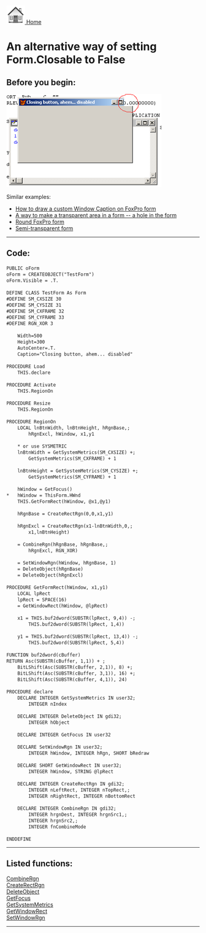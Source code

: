 [<img src="../images/home.png"> Home ](https://github.com/VFPX/Win32API)  

# An alternative way of setting Form.Closable to False

## Before you begin:
![](../images/closable.png)  

Similar examples:  
* [How to draw a custom Window Caption on FoxPro form](sample_499.md)  
* [A way to make a transparent area in a form -- a hole in the form](sample_126.md)  
* [Round FoxPro form](sample_143.md)  
* [Semi-transparent form](sample_453.md)  
  
***  


## Code:
```foxpro  
PUBLIC oForm
oForm = CREATEOBJECT("TestForm")
oForm.Visible = .T.

DEFINE CLASS TestForm As Form
#DEFINE SM_CXSIZE 30
#DEFINE SM_CYSIZE 31
#DEFINE SM_CXFRAME 32
#DEFINE SM_CYFRAME 33
#DEFINE RGN_XOR 3

	Width=500
	Height=300
	AutoCenter=.T.
	Caption="Closing button, ahem... disabled"

PROCEDURE Load
	THIS.declare

PROCEDURE Activate
	THIS.RegionOn

PROCEDURE Resize
	THIS.RegionOn

PROCEDURE RegionOn
	LOCAL lnBtnWidth, lnBtnHeight, hRgnBase,;
		hRgnExcl, hWindow, x1,y1

	* or use SYSMETRIC
	lnBtnWidth = GetSystemMetrics(SM_CXSIZE) +;
		GetSystemMetrics(SM_CXFRAME) + 1

	lnBtnHeight = GetSystemMetrics(SM_CYSIZE) +;
		GetSystemMetrics(SM_CYFRAME) + 1

	hWindow = GetFocus()
*	hWindow = ThisForm.HWnd
	THIS.GetFormRect(hWindow, @x1,@y1)

	hRgnBase = CreateRectRgn(0,0,x1,y1)

	hRgnExcl = CreateRectRgn(x1-lnBtnWidth,0,;
		x1,lnBtnHeight)

	= CombineRgn(hRgnBase, hRgnBase,;
		hRgnExcl, RGN_XOR)

	= SetWindowRgn(hWindow, hRgnBase, 1)
	= DeleteObject(hRgnBase)
	= DeleteObject(hRgnExcl)

PROCEDURE GetFormRect(hWindow, x1,y1)
	LOCAL lpRect
	lpRect = SPACE(16)
	= GetWindowRect(hWindow, @lpRect)

	x1 = THIS.buf2dword(SUBSTR(lpRect, 9,4)) -;
		THIS.buf2dword(SUBSTR(lpRect, 1,4))

	y1 = THIS.buf2dword(SUBSTR(lpRect, 13,4)) -;
		THIS.buf2dword(SUBSTR(lpRect, 5,4))

FUNCTION buf2dword(cBuffer)
RETURN Asc(SUBSTR(cBuffer, 1,1)) + ;
	BitLShift(Asc(SUBSTR(cBuffer, 2,1)), 8) +;
	BitLShift(Asc(SUBSTR(cBuffer, 3,1)), 16) +;
	BitLShift(Asc(SUBSTR(cBuffer, 4,1)), 24)

PROCEDURE declare
	DECLARE INTEGER GetSystemMetrics IN user32;
		INTEGER nIndex

	DECLARE INTEGER DeleteObject IN gdi32;
		INTEGER hObject

	DECLARE INTEGER GetFocus IN user32

	DECLARE SetWindowRgn IN user32;
		INTEGER hWindow, INTEGER hRgn, SHORT bRedraw

	DECLARE SHORT GetWindowRect IN user32;
		INTEGER hWindow, STRING @lpRect

	DECLARE INTEGER CreateRectRgn IN gdi32;
		INTEGER nLeftRect, INTEGER nTopRect,;
		INTEGER nRightRect, INTEGER nBottomRect

	DECLARE INTEGER CombineRgn IN gdi32;
		INTEGER hrgnDest, INTEGER hrgnSrc1,;
		INTEGER hrgnSrc2,;
		INTEGER fnCombineMode

ENDDEFINE  
```  
***  


## Listed functions:
[CombineRgn](../libraries/gdi32/CombineRgn.md)  
[CreateRectRgn](../libraries/gdi32/CreateRectRgn.md)  
[DeleteObject](../libraries/gdi32/DeleteObject.md)  
[GetFocus](../libraries/user32/GetFocus.md)  
[GetSystemMetrics](../libraries/user32/GetSystemMetrics.md)  
[GetWindowRect](../libraries/user32/GetWindowRect.md)  
[SetWindowRgn](../libraries/user32/SetWindowRgn.md)  


***  

